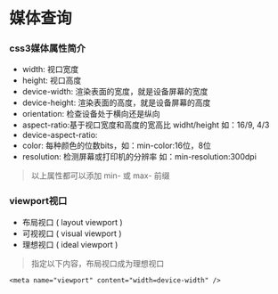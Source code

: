 # 媒体查询

### css3媒体属性简介
- width: 视口宽度
- height: 视口高度
- device-width: 渲染表面的宽度，就是设备屏幕的宽度
- device-height: 渲染表面的高度，就是设备屏幕的高度
- orientation: 检查设备处于横向还是纵向
- aspect-ratio:基于视口宽度和高度的宽高比 widht/height 如：16/9, 4/3
- device-aspect-ratio: 
- color: 每种颜色的位数bits，如：min-color:16位，8位
- resolution: 检测屏幕或打印机的分辨率 如：min-resolution:300dpi

> 以上属性都可以添加 min- 或 max- 前缀

### viewport视口

- 布局视口 ( layout viewport )
- 可视视口 ( visual viewport )
- 理想视口 ( ideal viewport )

> 指定以下内容，布局视口成为理想视口
```
<meta name="viewport" content="width=device-width" />
```

